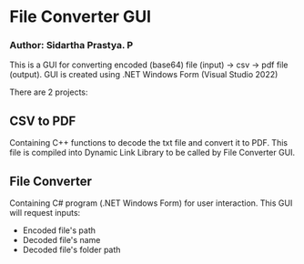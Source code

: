 # File Converter GUI

### Author: Sidartha Prastya. P

This is a GUI for converting encoded (base64) file (input) -> csv -> pdf file (output).
GUI is created using .NET Windows Form (Visual Studio 2022)

There are 2 projects:

## CSV to PDF

Containing C++ functions to decode the txt file and convert it to PDF.
This file is compiled into Dynamic Link Library to be called by File Converter GUI.

## File Converter

Containing C# program (.NET Windows Form) for user interaction.
This GUI will request inputs:
- Encoded file's path
- Decoded file's name
- Decoded file's folder path